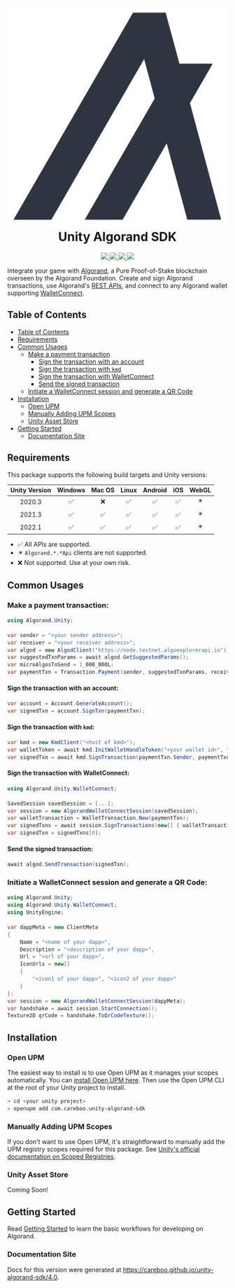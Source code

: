 <h1 id="unity-algorand-sdk" align="center">
<picture>
  <img alt="The Algorand Logo" src="Documentation~/images/algorand_logo_mark.svg"/>
</picture>
<br/>
Unity Algorand SDK

</h1>
<p align="center">
  <a href="LICENSE.md">
    <img src="https://img.shields.io/github/license/CareBoo/unity-algorand-sdk"/>
  </a>
  <a href="https://github.com/CareBoo/unity-algorand-sdk/actions/workflows/test.yaml">
    <img src="https://img.shields.io/github/workflow/status/careboo/unity-algorand-sdk/Unity%20Tests/main?label=tests"/>
  </a>
  <a href="https://www.npmjs.com/package/com.careboo.unity-algorand-sdk">
    <img src="https://img.shields.io/npm/v/com.careboo.unity-algorand-sdk"/>
  </a>
  <a href="https://openupm.com/packages/com.careboo.unity-algorand-sdk/">
    <img src="https://img.shields.io/npm/v/com.careboo.unity-algorand-sdk?label=openupm&registry_uri=https://package.openupm.com"/>
  </a>
</p>

</h1>

Integrate your game with [Algorand](https://www.algorand.com/), a Pure Proof-of-Stake blockchain overseen by the Algorand Foundation.
Create and sign Algorand transactions, use Algorand's [REST APIs](https://developer.algorand.org/docs/rest-apis/restendpoints/),
and connect to any Algorand wallet supporting [WalletConnect](https://developer.algorand.org/docs/get-details/walletconnect/).

## Table of Contents

- [Table of Contents](#table-of-contents)
- [Requirements](#requirements)
- [Common Usages](#common-usages)
  - [Make a payment transaction](#make-a-payment-transaction)
    - [Sign the transaction with an account](#sign-the-transaction-with-an-account)
    - [Sign the transaction with `kmd`](#sign-the-transaction-with-kmd)
    - [Sign the transaction with WalletConnect](#sign-the-transaction-with-walletconnect)
    - [Send the signed transaction](#send-the-signed-transaction)
  - [Initiate a WalletConnect session and generate a QR Code](#initiate-a-walletconnect-session-and-generate-a-qr-code)
- [Installation](#installation)
  - [Open UPM](#open-upm)
  - [Manually Adding UPM Scopes](#manually-adding-upm-scopes)
  - [Unity Asset Store](#unity-asset-store)
- [Getting Started](#getting-started)
  - [Documentation Site](#documentation-site)

## Requirements

This package supports the following build targets and Unity versions:

| Unity Version |      Windows       |       Mac OS       |       Linux        |      Android       |        iOS         |           WebGL            |
| :-----------: | :----------------: | :----------------: | :----------------: | :----------------: | :----------------: | :------------------------: |
|    2020.3     | :white_check_mark: |        :x:         | :white_check_mark: | :white_check_mark: | :white_check_mark: | :eight_pointed_black_star: |
|    2021.3     | :white_check_mark: | :white_check_mark: | :white_check_mark: | :white_check_mark: | :white_check_mark: | :eight_pointed_black_star: |
|    2022.1     | :white_check_mark: | :white_check_mark: | :white_check_mark: | :white_check_mark: | :white_check_mark: | :eight_pointed_black_star: |

- :white_check_mark: All APIs are supported.
- :eight_pointed_black_star: `Algorand.*.*Api` clients are not supported.
- :x: Not supported. Use at your own risk.

## Common Usages

### Make a payment transaction:

```csharp
using Algorand.Unity;

var sender = "<your sender address>";
var receiver = "<your receiver address>";
var algod = new AlgodClient("https://node.testnet.algoexplorerapi.io");
var suggestedTxnParams = await algod.GetSuggestedParams();
var microAlgosToSend = 1_000_000L;
var paymentTxn = Transaction.Payment(sender, suggestedTxnParams, receiver, microAlgosToSend);
```

#### Sign the transaction with an account:

```csharp
var account = Account.GenerateAccount();
var signedTxn = account.SignTxn(paymentTxn);
```

#### Sign the transaction with `kmd`:

```csharp
var kmd = new KmdClient("<host of kmd>");
var walletToken = await kmd.InitWalletHandleToken("<your wallet id>", "<your wallet password>");
var signedTxn = await kmd.SignTransaction(paymentTxn.Sender, paymentTxn.ToSignatureMessage(), walletToken, "<your kmd wallet password>");
```

#### Sign the transaction with WalletConnect:

```csharp
using Algorand.Unity.WalletConnect;

SavedSession savedSession = [...];
var session = new AlgorandWalletConnectSession(savedSession);
var walletTransaction = WalletTransaction.New(paymentTxn);
var signedTxns = await session.SignTransactions(new[] { walletTransaction });
var signedTxn = signedTxns[0];
```

#### Send the signed transaction:

```csharp
await algod.SendTransaction(signedTxn);
```

### Initiate a WalletConnect session and generate a QR Code:

```csharp
using Algorand.Unity;
using Algorand.Unity.WalletConnect;
using UnityEngine;

var dappMeta = new ClientMeta
{
    Name = "<name of your dapp>",
    Description = "<description of your dapp>",
    Url = "<url of your dapp>",
    IconUrls = new[]
    {
        "<icon1 of your dapp>", "<icon2 of your dapp>"
    }
};
var session = new AlgorandWalletConnectSession(dappMeta);
var handshake = await session.StartConnection();
Texture2D qrCode = handshake.ToQrCodeTexture();
```

## Installation

### Open UPM

The easiest way to install is to use Open UPM as it manages your scopes automatically.
You can [install Open UPM here](https://openupm.com/docs/getting-started.html).
Then use the Open UPM CLI at the root of your Unity project to install.

```sh
> cd <your unity project>
> openupm add com.careboo.unity-algorand-sdk
```

### Manually Adding UPM Scopes

If you don't want to use Open UPM, it's straightforward to manually add the UPM registry scopes
required for this package. See [Unity's official documentation on Scoped Registries](https://docs.unity3d.com/Manual/upm-scoped.html).

### Unity Asset Store

Coming Soon!

## Getting Started

Read [Getting Started](Documentation~/getting_started.md) to learn the basic workflows for developing on Algorand.

### Documentation Site

Docs for this version were generated at https://careboo.github.io/unity-algorand-sdk/4.0.
